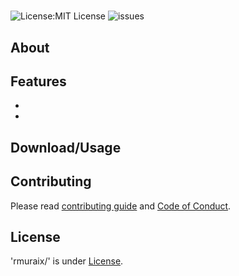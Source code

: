 # 
![License:MIT License](https://img.shields.io/github/license/rmuraix/)
![issues](https://img.shields.io/github/issues/rmuraix/)  
## About

## Features
- 
- 
## Download/Usage

## Contributing  
Please read [contributing guide](.github/CONTRIBUTING.md) and [Code of Conduct](https://github.com/rmuraix/.github/blob/main/.github/CODE_OF_CONDUCT.md).   
## License
'rmuraix/' is under [ License](/LICENSE).